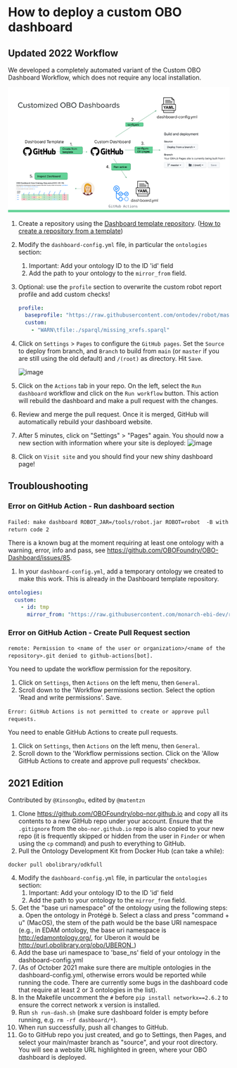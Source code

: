 # How to deploy a custom OBO dashboard

## Updated 2022 Workflow

We developed a completely automated variant of the Custom OBO Dashboard Workflow, which does not require any local installation.

![deploy-custom-obo-dashboard workflow](../images/howtoguides/deploy-custom-dashboard-workflow.png)

1. Create a repository using the [Dashboard template repository](https://github.com/OBOFoundry/dashboard-template). ([How to create a repository from a template](https://docs.github.com/en/repositories/creating-and-managing-repositories/creating-a-repository-from-a-template))
1. Modify the `dashboard-config.yml` file, in particular the `ontologies` section:
    1. Important: Add your ontology ID to the ID 'id' field
    2. Add the path to your ontology to the `mirror_from` field.
1. Optional: use the `profile` section to overwrite the custom robot report profile and add custom checks!

   ```yaml
   profile:
     baseprofile: "https://raw.githubusercontent.com/ontodev/robot/master/robot-core/src/main/resources/report_profile.txt"
     custom:
       - "WARN\tfile:./sparql/missing_xrefs.sparql"
    ```

 1. Click on `Settings` > `Pages` to configure the `GitHub pages`. Set the `Source` to deploy from branch, and `Branch` to build from `main` (or `master` if you are still using the old default) and `/(root)` as directory. Hit `Save`.

     <img width="322" alt="image" src="https://user-images.githubusercontent.com/7070631/192293973-891b400d-c9f1-46d8-aff1-4bc3e6083c43.png">
     
 1. Click on the `Actions` tab in your repo. On the left, select the `Run dashboard` workflow and click on the `Run workflow` button. This action will rebuild the dashboard and make a pull request with the changes.
 1. Review and merge the pull request. Once it is merged, GitHub will automatically rebuild your dashboard website.
 1. After 5 minutes, click on "Settings" > "Pages" again. You should now a new section with information where your site is deployed: 
     <img width="840" alt="image" src="https://user-images.githubusercontent.com/7070631/192295512-4ebf505c-c6e1-4448-9b22-735df8317eef.png">
 1. Click on `Visit site` and you should find your new shiny dashboard page!

## Troubloushooting

### Error on GitHub Action - Run dashboard section

`Failed: make dashboard ROBOT_JAR=/tools/robot.jar ROBOT=robot  -B with return code 2`

There is a known bug at the moment requiring at least one ontology with a warning, error, info and pass, see https://github.com/OBOFoundry/OBO-Dashboard/issues/85. 

1. In your `dashboard-config.yml`, add a temporary ontology we created to make this work. This is already in the Dashboard template repository. 

```yaml
ontologies:
  custom:
    - id: tmp
      mirror_from: "https://raw.githubusercontent.com/monarch-ebi-dev/robot_tests/master/custom-dashboard.owl"
```

### Error on GitHub Action - Create Pull Request section

`remote: Permission to <name of the user or organization>/<name of the repository>.git denied to github-actions[bot].`

You need to update the workflow permission for the repository.

1. Click on `Settings`, then `Actions` on the left menu, then `General`.
1. Scroll down to the 'Workflow permissions section. Select the option 'Read and write permissions'. Save.

`Error: GitHub Actions is not permitted to create or approve pull requests.`

You need to enable GitHub Actions to create pull requests.

1. Click on `Settings`, then `Actions` on the left menu, then `General`.
1. Scroll down to the 'Workflow permissions section. Click on the 'Allow GitHub Actions to create and approve pull requests' checkbox.

 
## 2021 Edition

Contributed by `@XinsongDu`, edited by `@matentzn`

1. Clone https://github.com/OBOFoundry/obo-nor.github.io and copy all its contents to a new GitHub repo under your account. Ensure that the `.gitignore` from the `obo-nor.github.io` repo is also copied to your new repo (it is frequently skipped or hidden from the user in `Finder` or when using the `cp` command) and push to everything to GitHub.
2. Pull the Ontology Development Kit from Docker Hub (can take a while):

```
docker pull obolibrary/odkfull
```

4. Modify the `dashboard-config.yml` file, in particular the `ontologies` section:
   1. Important: Add your ontology ID to the ID 'id' field
   2. Add the path to your ontology to the `mirror_from` field.
5. Get the "base uri namespace" of the ontology using the following steps:
   a. Open the ontology in Protégé
   b. Select a class and press "command + u" (MacOS), the stem of the path would be the base URI namespace (e.g., in EDAM ontology, the base uri namespace is http://edamontology.org/, for Uberon it would be http://purl.obolibrary.org/obo/UBERON_)
6. Add the base uri namespace to 'base_ns' field of your ontology in the dashboard-config.yml
7. (As of October 2021 make sure there are multiple ontologies in the dashboard-config.yml, otherwise errors would be reported while running the code. There are currently some bugs in the dashboard code that require at least 2 or 3 ontologies in the list).
8. In the Makefile uncomment the `#` before `pip install networkx==2.6.2` to ensure the correct network x version is installed.
9. Run `sh run-dash.sh` (make sure dashboard folder is empty before running, e.g. `rm -rf dashboard/*`).
10. When run successfully, push all changes to GitHub.
11. Go to GitHub repo you just created, and go to Settings, then Pages, and select your main/master branch as "source", and your root directory. You will see a website URL highlighted in green, where your OBO dashboard is deployed.



